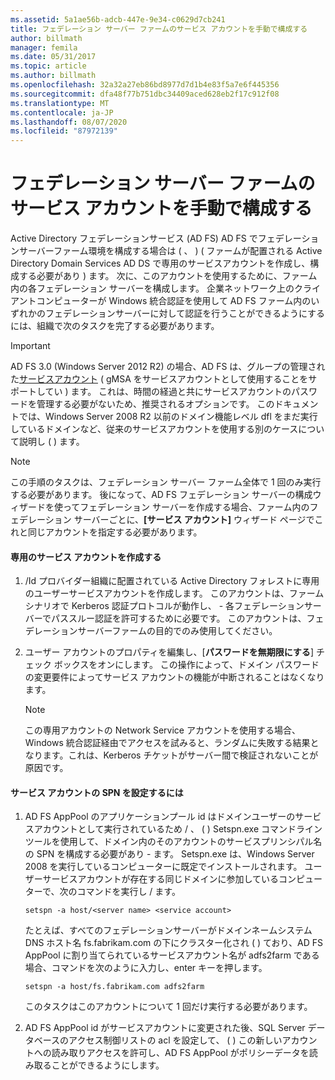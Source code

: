 ```yaml
---
ms.assetid: 5a1ae56b-adcb-447e-9e34-c0629d7cb241
title: フェデレーション サーバー ファームのサービス アカウントを手動で構成する
author: billmath
manager: femila
ms.date: 05/31/2017
ms.topic: article
ms.author: billmath
ms.openlocfilehash: 32a32a27eb86bd8977d7d1b4e83f5a7e6f445356
ms.sourcegitcommit: dfa48f77b751dbc34409aced628eb2f17c912f08
ms.translationtype: MT
ms.contentlocale: ja-JP
ms.lasthandoff: 08/07/2020
ms.locfileid: "87972139"
---
```

# <a name="manually-configure-a-service-account-for-a-federation-server-farm"></a>フェデレーション サーバー ファームのサービス アカウントを手動で構成する

Active Directory フェデレーションサービス (AD FS) AD FS でフェデレーションサーバーファーム環境を構成する場合は \( 、 \) \( ファームが配置される Active Directory Domain Services AD DS で専用のサービスアカウントを作成し、構成する必要があり \) ます。 次に、このアカウントを使用するために、ファーム内の各フェデレーション サーバーを構成します。 企業ネットワーク上のクライアントコンピューターが Windows 統合認証を使用して AD FS ファーム内のいずれかのフェデレーションサーバーに対して認証を行うことができるようにするには、組織で次のタスクを完了する必要があります。

> [!IMPORTANT]
> AD FS 3.0 (Windows Server 2012 R2) の場合、AD FS は、グループの管理された[サービスアカウント](../../../security/group-managed-service-accounts/group-managed-service-accounts-overview.md) \( gMSA をサービスアカウントとして使用することをサポートしてい \) ます。  これは、時間の経過と共にサービスアカウントのパスワードを管理する必要がないため、推奨されるオプションです。  このドキュメントでは、Windows Server 2008 R2 以前のドメイン機能レベル dfl をまだ実行しているドメインなど、従来のサービスアカウントを使用する別のケースについて説明し \( \) ます。

> [!NOTE]
> この手順のタスクは、フェデレーション サーバー ファーム全体で 1 回のみ実行する必要があります。 後になって、AD FS フェデレーション サーバーの構成ウィザードを使ってフェデレーション サーバーを作成する場合、ファーム内のフェデレーション サーバーごとに、**[サービス アカウント]** ウィザード ページでこれと同じアカウントを指定する必要があります。

#### <a name="create-a-dedicated-service-account"></a>専用のサービス アカウントを作成する

1.  \/Id プロバイダー組織に配置されている Active Directory フォレストに専用のユーザーサービスアカウントを作成します。 このアカウントは、ファームシナリオで Kerberos 認証プロトコルが動作し、 \- 各フェデレーションサーバーでパススルー認証を許可するために必要です。 このアカウントは、フェデレーションサーバーファームの目的でのみ使用してください。

2.  ユーザー アカウントのプロパティを編集し、[**パスワードを無期限にする**] チェック ボックスをオンにします。 この操作によって、ドメイン パスワードの変更要件によってサービス アカウントの機能が中断されることはなくなります。

    > [!NOTE]
    > この専用アカウントの Network Service アカウントを使用する場合、Windows 統合認証経由でアクセスを試みると、ランダムに失敗する結果となります。これは、Kerberos チケットがサーバー間で検証されないことが原因です。

#### <a name="to-set-the-spn-of-the-service-account"></a>サービス アカウントの SPN を設定するには

1.  AD FS AppPool のアプリケーションプール id はドメインユーザーのサービスアカウントとして実行されているため \/ 、 \( \) Setspn.exe コマンドラインツールを使用して、ドメイン内のそのアカウントのサービスプリンシパル名の SPN を構成する必要があり \- ます。 Setspn.exe は、Windows Server 2008 を実行しているコンピューターに既定でインストールされます。 ユーザーサービスアカウントが存在する同じドメインに参加しているコンピューターで、次のコマンドを実行し \/ ます。

    ```
    setspn -a host/<server name> <service account>
    ```

    たとえば、すべてのフェデレーションサーバーがドメインネームシステム DNS ホスト名 fs.fabrikam.com の下にクラスター化され \( \) ており、AD FS AppPool に割り当てられているサービスアカウント名が adfs2farm である場合、コマンドを次のように入力し、enter キーを押します。

    ```
    setspn -a host/fs.fabrikam.com adfs2farm
    ```

    このタスクはこのアカウントについて 1 回だけ実行する必要があります。

2.  AD FS AppPool id がサービスアカウントに変更された後、SQL Server データベースのアクセス制御リストの acl を設定して、 \( \) この新しいアカウントへの読み取りアクセスを許可し、AD FS AppPool がポリシーデータを読み取ることができるようにします。

